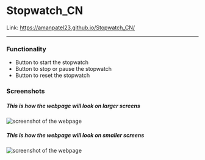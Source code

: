 # Stopwatch_CN
Link: https://amanpatel23.github.io/Stopwatch_CN/

***
### Functionality
* Button to start the stopwatch
* Button to stop or pause the stopwatch
* Button to reset the stopwatch

### Screenshots
##### This is how the webpage will look on larger screens
![screenshot of the webpage](/assets/stopwatch_screenshot1.png)
##### This is how the webpage will look on smaller screens
![screenshot of the webpage](/assets/stopwatch_screenshot2.png)
